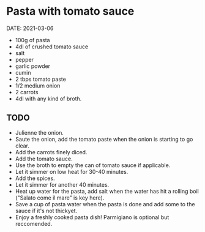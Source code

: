 # Pasta with tomato sauce

DATE: 2021-03-06

- 100g of pasta
- 4dl of crushed tomato sauce
- salt
- pepper
- garlic powder
- cumin
- 2 tbps tomato paste
- 1/2 medium onion
- 2 carrots
- 4dl with any kind of broth.

## TODO

- Julienne the onion.
- Saute the onion, add the tomato paste when the onion is starting to go clear.
- Add the carrots finely diced.
- Add the tomato sauce.
- Use the broth to empty the can of tomato sauce if applicable.
- Let it simmer on low heat for 30-40 minutes.
- Add the spices.
- Let it simmer for another 40 minutes.
- Heat up water for the pasta, add salt when the water has hit a rolling boil ("Salato come il mare" is key here).
- Save a cup of pasta water when the pasta is done and add some to the sauce if it's not thickyet.
- Enjoy a freshly cooked pasta dish! Parmigiano is optional but reccomended.